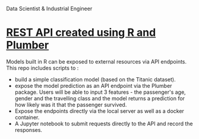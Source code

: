 Data Scientist & Industrial Engineer

# [REST API created using R and Plumber](https://github.com/omkar-shetty/r_api)

Models built in R can be exposed to external resources via API endpoints. This repo includes scripts to :  
* build a simple classification model  (based on the Titanic dataset).
* expose the model prediction as an API endpoint via the Plumber package. Users will be able to input 3 features - the passenger's age, gender and the travelling class and the model returns a prediction for how likely was it that the passenger survived. 
* Expose the endpoints directly via the local server as well as a docker container.
* A Jupyter notebook to submit requests directly to the API and record the responses.
